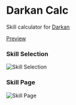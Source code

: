 # Darkan Calc
Skill calculator for [Darkan](http://darkan.org/)

[Preview](https://imgur.com/a/eiduKxp)
### Skill Selection
![Skill Selection](https://i.imgur.com/L534tr9.png)
### Skill Page
![Skill Page](https://i.imgur.com/5k2GcGf.png)
